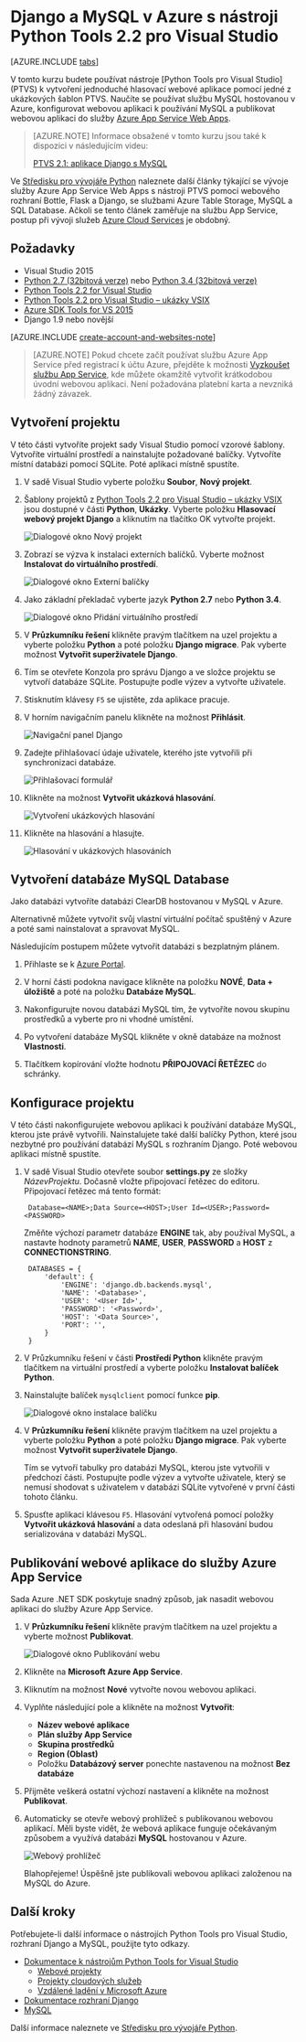 <properties 
    pageTitle="Django a MySQL v Azure s nástroji Python Tools 2.2 pro Visual Studio" 
    description="Naučte se používat nástroje Python Tools pro Visual Studio k vytvoření webové aplikace Django, která ukládá data do instance databáze MySQL, a k nasazení této aplikace do webové aplikace služby Azure App Service Web Apps." 
    services="app-service\web" 
    documentationCenter="python" 
    authors="huguesv" 
    manager="wpickett" 
    editor=""/>

<tags 
    ms.service="app-service-web" 
    ms.workload="web" 
    ms.tgt_pltfrm="na" 
    ms.devlang="python"
    ms.topic="get-started-article" 
    ms.date="07/07/2016"
    ms.author="huvalo"/>

# Django a MySQL v Azure s nástroji Python Tools 2.2 pro Visual Studio 

[AZURE.INCLUDE [tabs](../../includes/app-service-web-get-started-nav-tabs.md)]

V tomto kurzu budete používat nástroje [Python Tools pro Visual Studio] (PTVS) k vytvoření jednoduché hlasovací webové aplikace pomocí jedné z ukázkových šablon PTVS. Naučíte se používat službu MySQL hostovanou v Azure, konfigurovat webovou aplikaci k používání MySQL a publikovat webovou aplikaci do služby [Azure App Service Web Apps](http://go.microsoft.com/fwlink/?LinkId=529714).

> [AZURE.NOTE] Informace obsažené v tomto kurzu jsou také k dispozici v následujícím videu:
> 
> [PTVS 2.1: aplikace Django s MySQL][video]

Ve [Středisku pro vývojáře Python] naleznete další články týkající se vývoje služby Azure App Service Web Apps s nástroji PTVS pomocí webového rozhraní Bottle, Flask a Django, se službami Azure Table Storage, MySQL a SQL Database. Ačkoli se tento článek zaměřuje na službu App Service, postup při vývoji služeb [Azure Cloud Services] je obdobný.

## Požadavky

 - Visual Studio 2015
 - [Python 2.7 (32bitová verze)] nebo [Python 3.4 (32bitová verze)]
 - [Python Tools 2.2 for Visual Studio]
 - [Python Tools 2.2 pro Visual Studio – ukázky VSIX]
 - [Azure SDK Tools for VS 2015]
 - Django 1.9 nebo novější

[AZURE.INCLUDE [create-account-and-websites-note](../../includes/create-account-and-websites-note.md)]

<!-- This note should not render as part of the the previous include. -->

> [AZURE.NOTE] Pokud chcete začít používat službu Azure App Service před registrací k účtu Azure, přejděte k možnosti [Vyzkoušet službu App Service](http://go.microsoft.com/fwlink/?LinkId=523751), kde můžete okamžitě vytvořit krátkodobou úvodní webovou aplikaci. Není požadována platební karta a nevzniká žádný závazek.

## Vytvoření projektu

V této části vytvoříte projekt sady Visual Studio pomocí vzorové šablony. Vytvoříte virtuální prostředí a nainstalujte požadované balíčky. Vytvoříte místní databázi pomocí SQLite. Poté aplikaci místně spustíte.

1. V sadě Visual Studio vyberte položku **Soubor**, **Nový projekt**.

1. Šablony projektů z [Python Tools 2.2 pro Visual Studio – ukázky VSIX] jsou dostupné v části **Python**, **Ukázky**. Vyberte položku **Hlasovací webový projekt Django** a kliknutím na tlačítko OK vytvořte projekt.

    ![Dialogové okno Nový projekt](./media/web-sites-python-ptvs-django-mysql/PollsDjangoNewProject.png)

1. Zobrazí se výzva k instalaci externích balíčků. Vyberte možnost **Instalovat do virtuálního prostředí**.

    ![Dialogové okno Externí balíčky](./media/web-sites-python-ptvs-django-mysql/PollsDjangoExternalPackages.png)

1. Jako základní překladač vyberte jazyk **Python 2.7** nebo **Python 3.4**.

    ![Dialogové okno Přidání virtuálního prostředí](./media/web-sites-python-ptvs-django-mysql/PollsCommonAddVirtualEnv.png)

1. V **Průzkumníku řešení** klikněte pravým tlačítkem na uzel projektu a vyberte položku **Python** a poté položku **Django migrace**.  Pak vyberte možnost **Vytvořit superživatele Django**.

1. Tím se otevřete Konzola pro správu Django a ve složce projektu se vytvoří databáze SQLite. Postupujte podle výzev a vytvořte uživatele.

1. Stisknutím klávesy `F5` se ujistěte, zda aplikace pracuje.

1. V horním navigačním panelu klikněte na možnost **Přihlásit**.

    ![Navigační panel Django](./media/web-sites-python-ptvs-django-mysql/PollsDjangoCommonBrowserLocalMenu.png)

1. Zadejte přihlašovací údaje uživatele, kterého jste vytvořili při synchronizaci databáze.

    ![Přihlašovací formulář](./media/web-sites-python-ptvs-django-mysql/PollsDjangoCommonBrowserLocalLogin.png)

1. Klikněte na možnost **Vytvořit ukázková hlasování**.

    ![Vytvoření ukázkových hlasování](./media/web-sites-python-ptvs-django-mysql/PollsDjangoCommonBrowserNoPolls.png)

1. Klikněte na hlasování a hlasujte.

    ![Hlasování v ukázkových hlasováních](./media/web-sites-python-ptvs-django-mysql/PollsDjangoSqliteBrowser.png)

## Vytvoření databáze MySQL Database

Jako databázi vytvoříte databázi ClearDB hostovanou v MySQL v Azure.

Alternativně můžete vytvořit svůj vlastní virtuální počítač spuštěný v Azure a poté sami nainstalovat a spravovat MySQL.

Následujícím postupem můžete vytvořit databázi s bezplatným plánem.

1. Přihlaste se k [Azure Portal].

1. V horní části podokna navigace klikněte na položku **NOVÉ**, **Data + úložiště** a poté na položku **Databáze MySQL**. 

1. Nakonfigurujte novou databázi MySQL tím, že vytvoříte novou skupinu prostředků a vyberte pro ni vhodné umístění.

1. Po vytvoření databáze MySQL klikněte v okně databáze na možnost **Vlastnosti**.

1. Tlačítkem kopírování vložte hodnotu **PŘIPOJOVACÍ ŘETĚZEC** do schránky.

## Konfigurace projektu

V této části nakonfigurujete webovou aplikaci k používání databáze MySQL, kterou jste právě vytvořili. Nainstalujete také další balíčky Python, které jsou nezbytné pro používání databází MySQL s rozhraním Django. Poté webovou aplikaci místně spustíte.

1. V sadě Visual Studio otevřete soubor **settings.py** ze složky *NázevProjektu*. Dočasně vložte připojovací řetězec do editoru. Připojovací řetězec má tento formát:

        Database=<NAME>;Data Source=<HOST>;User Id=<USER>;Password=<PASSWORD>

    Změňte výchozí parametr databáze **ENGINE** tak, aby používal MySQL, a nastavte hodnoty parametrů **NAME**, **USER**, **PASSWORD** a **HOST** z **CONNECTIONSTRING**.

        DATABASES = {
            'default': {
                'ENGINE': 'django.db.backends.mysql',
                'NAME': '<Database>',
                'USER': '<User Id>',
                'PASSWORD': '<Password>',
                'HOST': '<Data Source>',
                'PORT': '',
            }
        }


1. V Průzkumníku řešení v části **Prostředí Python** klikněte pravým tlačítkem na virtuální prostředí a vyberte položku **Instalovat balíček Python**.

1. Nainstalujte balíček `mysqlclient` pomocí funkce **pip**.

    ![Dialogové okno instalace balíčku](./media/web-sites-python-ptvs-django-mysql/PollsDjangoMySQLInstallPackage.png)

1. V **Průzkumníku řešení** klikněte pravým tlačítkem na uzel projektu a vyberte položku **Python** a poté položku **Django migrace**.  Pak vyberte možnost **Vytvořit superživatele Django**.

    Tím se vytvoří tabulky pro databázi MySQL, kterou jste vytvořili v předchozí části. Postupujte podle výzev a vytvořte uživatele, který se nemusí shodovat s uživatelem v databázi SQLite vytvořené v první části tohoto článku.

1. Spusťte aplikaci klávesou `F5`. Hlasování vytvořená pomocí položky **Vytvořit ukázková hlasování** a data odeslaná při hlasování budou serializována v databázi MySQL.

## Publikování webové aplikace do služby Azure App Service

Sada Azure .NET SDK poskytuje snadný způsob, jak nasadit webovou aplikaci do služby Azure App Service.

1. V **Průzkumníku řešení** klikněte pravým tlačítkem na uzel projektu a vyberte možnost **Publikovat**.

    ![Dialogové okno Publikování webu](./media/web-sites-python-ptvs-django-mysql/PollsCommonPublishWebSiteDialog.png)

1. Klikněte na **Microsoft Azure App Service**.

1. Kliknutím na možnost **Nové** vytvořte novou webovou aplikaci.

1. Vyplňte následující pole a klikněte na možnost **Vytvořit**:
    - **Název webové aplikace**
    - **Plán služby App Service**
    - **Skupina prostředků**
    - **Region (Oblast)**
    - Položku **Databázový server** ponechte nastavenou na možnost **Bez databáze**

1. Přijměte veškerá ostatní výchozí nastavení a klikněte na možnost **Publikovat**.

1. Automaticky se otevře webový prohlížeč s publikovanou webovou aplikací. Měli byste vidět, že webová aplikace funguje očekávaným způsobem a využívá databázi **MySQL** hostovanou v Azure.

    ![Webový prohlížeč](./media/web-sites-python-ptvs-django-mysql/PollsDjangoAzureBrowser.png)

    Blahopřejeme! Úspěšně jste publikovali webovou aplikaci založenou na MySQL do Azure.

## Další kroky

Potřebujete-li další informace o nástrojích Python Tools pro Visual Studio, rozhraní Django a MySQL, použijte tyto odkazy.

- [Dokumentace k nástrojům Python Tools for Visual Studio]
  - [Webové projekty]
  - [Projekty cloudových služeb]
  - [Vzdálené ladění v Microsoft Azure]
- [Dokumentace rozhraní Django]
- [MySQL]

Další informace naleznete ve [Středisku pro vývojáře Python](/develop/python/).

<!--Link references-->

[Středisku pro vývojáře Python]: /develop/python/
[Azure Cloud Services]: ../cloud-services-python-ptvs.md

<!--External Link references-->

[Azure Portal]: https://portal.azure.com
[Python Tools for Visual Studio]: http://aka.ms/ptvs
[Python Tools 2.2 for Visual Studio]: http://go.microsoft.com/fwlink/?LinkID=624025
[Python Tools 2.2 pro Visual Studio – ukázky VSIX]: http://go.microsoft.com/fwlink/?LinkID=624025
[Azure SDK Tools for VS 2015]: http://go.microsoft.com/fwlink/?LinkId=518003
[Python 2.7 (32bitová verze)]: http://go.microsoft.com/fwlink/?LinkId=517190 
[Python 3.4 (32bitová verze)]: http://go.microsoft.com/fwlink/?LinkId=517191
[Dokumentace k nástrojům Python Tools for Visual Studio]: http://aka.ms/ptvsdocs
[Vzdálené ladění v Microsoft Azure]: http://go.microsoft.com/fwlink/?LinkId=624026
[Webové projekty]: http://go.microsoft.com/fwlink/?LinkId=624027
[Projekty cloudových služeb]: http://go.microsoft.com/fwlink/?LinkId=624028
[Dokumentace rozhraní Django]: https://www.djangoproject.com/
[MySQL]: http://www.mysql.com/
[video]: http://youtu.be/oKCApIrS0Lo



<!---HONumber=Aug16_HO4-->


